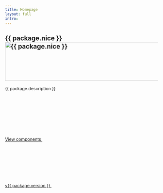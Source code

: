 ```yaml
---
title: Homepage
layout: full
intro:
---
```


<section class="usa-section margin-y-8">
  <div class="grid-container">
    <div class="usa-prose text-center desktop:width-tablet-lg margin-x-auto padding-y-8 padding-x-2 tablet:padding-x-8 radius-lg bg-white">
      <h1>
        <span class="usa-sr-only">{{ package.nice }}</span>
        <img src="{{ config.baseUrl }}svg/logo.svg" role="img" alt="{{ package.nice }}" aria-hidden="true" width="573" height="128" />
      </h1>
      <p class="usa-intro">{{ package.description }}</p>
      <div>
        <a class="cfa-button usa-button usa-button--outline usa-button--big margin-x-0" href="{{ config.baseUrl }}components">
          <span>View components</span>
          <svg class="usa-icon" aria-hidden="true" focusable="false" role="img">
            <use href="{{ config.baseUrl }}uswds/img/sprite.svg#arrow_forward"></use>
          </svg>
        </a>
      </div>
      <div>
        <a href="{{ package.repository.url }}" target="_blank" rel="noopener nofollow" class="cfa-button usa-button usa-button--outline margin-x-0">
          <span>v{{ package.version }}</span>
          <svg class="usa-icon" aria-hidden="true" focusable="false" role="img">
            <use href="{{ config.baseUrl }}uswds/img/sprite.svg#launch"></use>
          </svg>
        </a>
      </div>
    </div>
  </div>
</section>
